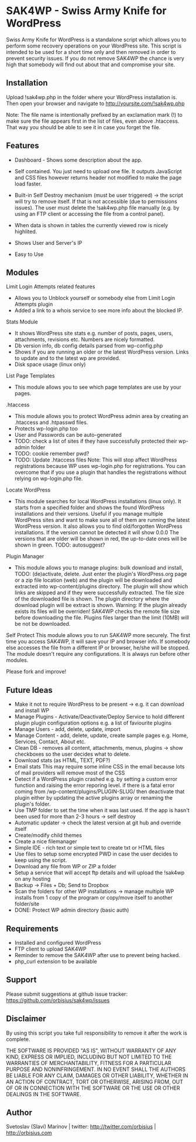 SAK4WP - Swiss Army Knife for WordPress
=======================================

Swiss Army Knife for WordPress is a standalone script which allows you to perform some recovery operations on your WordPress site.
This script is intended to be used for a short time only and then removed in order to prevent security issues.
If you do not remove SAK4WP the chance is very high that somebody will find out about that and compromise your site.

Installation
------------

Upload !sak4wp.php in the folder where your WordPress installation is.
Then open your browser and navigate to http://yoursite.com/!sak4wp.php

Note: The file name is intentionally prefixed by an exclamation mark (!) to make sure the file appears first in the list of files, even above .htaccess.
That way you should be able to see it in case you forget the file.


Features
--------
- Dashboard - Shows some description about the app.

- Self contained. 
	You just need to upload one file. It outputs JavaScript and CSS files however returns header not modified to make the page load faster.

- Built-in Self Destroy mechanism (must be user triggered) -> the script will try to remove itself. 
	If that is not accessible (due to permissions issues). The user must delete the !sak4wp.php file manually 
	(e.g. by using an FTP client or accessing the file from a control panel).

- When data is shown in tables the currently viewed row is nicely highlited.

- Shows User and Server's IP

- Easy to Use


Modules
-------

Limit Login Attempts related features
- Allows you to Unblock yourself or somebody else from Limit Login Attempts plugin
- Added a link to a whois service to see more info about the blocked IP.

Stats Module
- It shows WordPress site stats e.g. number of posts, pages, users, attachments, revisions etc. Numbers are nicely formatted.
- Db version info, db config details parsed from wp-config.php
- Shows if you are running an older or the latest WordPress version. Links to update and to the latest wp are provided. 
- Disk space usage (linux only)

List Page Templates
- This module allows you to see which page templates are use by your pages.
 
.htaccess
- This module allows you to protect WordPress admin area by creating an .htaccess and .htpasswd files.
- Protects wp-login.php too 
- User and Passwords can be auto-generated
- TODO: check a list of sites if they have successfully protected their wp-admin folder
- TODO: cookie remember pwd?
- TODO: Update .htaccess files
Note: This will stop affect WordPress registrations because WP uses wp-login.php for registrations.
You can overcome that if you use a plugin that handles the registrations without relying on wp-login.php file.

Locate WordPress
- This module searches for local WordPress installations (linux only). It starts from a specified folder and shows the found WordPress installations and their versions.
Useful if you manage multiple WordPress sites and want to make sure all of them are running the latest WordPress version.
It also allows you to find old/forgotten WordPress installations. If the version cannot be detected it will show 0.0.0
The versions that are older will be shown in red, the up-to-date ones will be shown in green.
TODO: autosuggest?

Plugin Manager
- This module allows you to manage plugins: bulk download and install, TODO: (de)activate, delete. 
Just enter the plugin's WordPress.org page or a zip file location (web) and the plugin will be downloaded and extracted into wp-content/plugins directory.
The plugin will show which links are skipped and if they were successfully extracted. The file size of the downloaded file is shown.
The plugin directory where the download plugin will be extract is shown. Warning: If the plugin already exists its files will be overriden! 
SAK4WP checks the remote file size before downloading the file. Plugins files larger than the limit (10MB) will be not be downloaded.

Self Protect
This module allows you to run SAK4WP more securely. The first time you access SAK4WP, it will save your IP and browser info.
If somebody else accesses the file from a different IP or browser, he/she will be stopped.
The module doesn't require any configurations. It is always run before other modules.


Please fork and improve!

Future Ideas
------------
- Make it not to require WordPress to be present -> e.g. it can download and install WP
- Manage Plugins - Activate/Deactivate/Deploy
	Service to hold different plugin plugin configuration options e.g. a list of faviourite plugins
- Manage Users - add, delete, update, import
- Manage Content - add, delete, update, create sample pages e.g. Home, Services, Contact, About etc.
- Clean DB - removes all content, attachments, menus, plugins -> show checkboxes so the user decides what to delete.
- Download stats (as HTML, TEXT, PDF?)
- Email stats
	This may require some inline CSS in the email because lots of mail providers will remove most of the CSS
- Detect if a WordPress plugin crashed e.g. by setting a custom error function and raising the error reporing level.
	if there is a fatal error coming from /wp-content/plugins/PLUGIN-SLUG/ then deactivate that plugin either by updating 
	the active plugins array or renaming the plugin's folder.
- Use TMP folder to set the time when it was last used. If the app is hasn't been used for more than 2-3 hours -> self destroy
- Automatic updater -> check the latest version at git hub and override itself
- Create/modify child themes
- Create a nice filemanager
- Simple IDE - rich text or simple text to create txt or HTML files
- Use files to setup some encrypted PWD in case the user decides to keep using the script.
- Download any file from WP or ZIP a folder
- Setup a service that will accept ftp details and will upload the !sak4wp on any hosting
- Backup -> Files + Db; Send to Dropbox
- Scan the folders for other WP installations -> manage multiple WP installs from 1 copy of the program or copy/move itself to another folder/site
- DONE: Protect WP admin directory (basic auth)


Requirements
------------

- Installed and configured WordPress
- FTP client to upload SAK4WP
- Reminder to remove the SAK4WP after use to prevent being hacked.
- php_curl extension to be available


Support
-------

Please submit suggestions at github issue tracker: https://github.com/orbisius/sak4wp/issues


Disclaimer
----------

By using this script you take full responsibility to remove it after the work is complete.

THE SOFTWARE IS PROVIDED "AS IS", WITHOUT WARRANTY OF ANY KIND,
EXPRESS OR IMPLIED, INCLUDING BUT NOT LIMITED TO THE WARRANTIES OF
MERCHANTABILITY, FITNESS FOR A PARTICULAR PURPOSE AND NONINFRINGEMENT.
IN NO EVENT SHALL THE AUTHORS BE LIABLE FOR ANY CLAIM, DAMAGES OR
OTHER LIABILITY, WHETHER IN AN ACTION OF CONTRACT, TORT OR OTHERWISE,
ARISING FROM, OUT OF OR IN CONNECTION WITH THE SOFTWARE OR THE USE OR
OTHER DEALINGS IN THE SOFTWARE.

Author
------

Svetoslav (Slavi) Marinov | twitter: http://twitter.com/orbisius | http://orbisius.com

